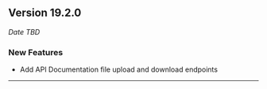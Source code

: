 
## Version 19.2.0
_Date TBD_

### New Features
* Add API Documentation file upload and download endpoints

---


